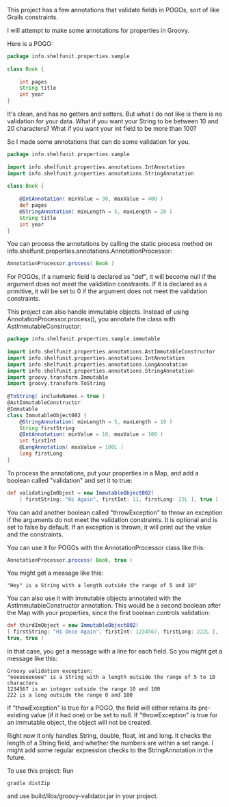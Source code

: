 This project has a few annotations that validate fields in POGOs, sort of like Grails constraints.   

I will attempt to make some annotations for properties in Groovy.    

Here is a POGO:  

```groovy
package info.shelfunit.properties.sample
 
class Book {
     
    int pages
    String title
    int year
}
```

It's clean, and has no getters and setters. But what I do not like is there is no validation for your data. What if you want your String to be between 10 and 20 characters? What if you want your int field to be more than 100? 

So I made some annotations that can do some validation for you.   

```groovy
package info.shelfunit.properties.sample
 
import info.shelfunit.properties.annotations.IntAnnotation
import info.shelfunit.properties.annotations.StringAnnotation
 
class Book {
     
    @IntAnnotation( minValue = 30, maxValue = 400 )
    def pages
    @StringAnnotation( minLength = 5, maxLength = 20 )
    String title
    int year
}
```

You can process the annotations by calling the static process method on info.shelfunit.properties.annotations.AnnotationProcessor:

```groovy
AnnotationProcessor.process( Book )
```

For POGOs, if a numeric field is declared as "def", it will become null if the argument does not meet the validation constraints. If it is declared as a primitive, it will be set to 0 if the argument does not meet the validation constraints.

This project can also handle immutable objects. Instead of using AnnotationProcessor.process(), you annotate the class with  AstImmutableConstructor:

```groovy
package info.shelfunit.properties.sample.immutable
 
import info.shelfunit.properties.annotations.AstImmutableConstructor
import info.shelfunit.properties.annotations.IntAnnotation
import info.shelfunit.properties.annotations.LongAnnotation
import info.shelfunit.properties.annotations.StringAnnotation
import groovy.transform.Immutable
import groovy.transform.ToString
 
@ToString( includeNames = true )
@AstImmutableConstructor
@Immutable
class ImmutableObject002 {
    @StringAnnotation( minLength = 5, maxLength = 10 )
    String firstString
    @IntAnnotation( minValue = 10, maxValue = 100 )
    int firstInt
    @LongAnnotation( maxValue = 100L )
    long firstLong
}
```

To process the annotations, put your properties in a Map, and add a boolean called "validation" and set it to true:

```groovy
def validatingImObject = new ImmutableObject002( 
    [ firstString: "Hi Again", firstInt: 11, firstLong: 22L ], true )
```

You can add another boolean called "throwException" to throw an exception if the arguments do not meet the validation constraints. It is optional and is set to false by default. If an exception is thrown, it will print out the value and the constraints.   

You can use it for POGOs with the AnnotationProcessor class like this:

```groovy
AnnotationProcessor.process( Book, true )
```

You might get a message like this:
```
"Hey" is a String with a length outside the range of 5 and 10"
```

You can also use it with immutable objects annotated with the AstImmutableConstructor annotation. This would be a second boolean after the Map with your properties, since the first boolean controls validation:

```groovy
def thirdImObject = new ImmutableObject002( 
[ firstString: "Hi Once Again", firstInt: 1234567, firstLong: 222L ], 
true, true )
```

In that case, you get a message with a line for each field. So you might get a message like this:

```
Groovy validation exception: 
"eeeeeeeeeee" is a String with a length outside the range of 5 to 10 characters 
1234567 is an integer outside the range 10 and 100 
222 is a long outside the range 0 and 100
```

If "thowException" is true for a POGO, the field will either retains its pre-existing value (if it had one) or be set to null. If "throwException" is true for an immutable object, the object will not be created.

Right now it only handles String, double, float, int and long. It checks the length of a String field, and whether the numbers are within a set range. I might add some regular expression checks to the StringAnnotation in the future.  

To use this project: 
Run 
```
gradle distZip
```
and use build/libs/groovy-validator.jar in your project.



